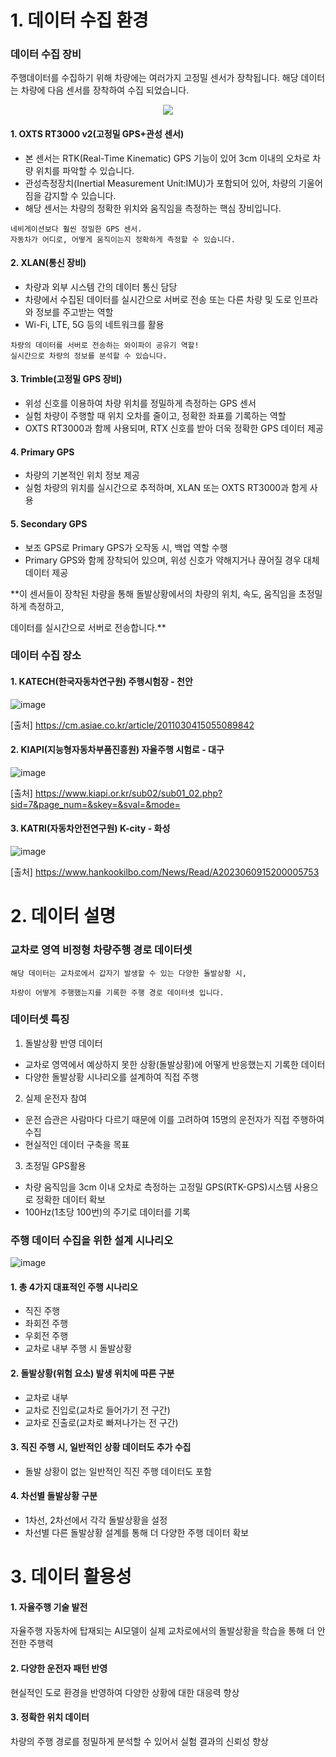 # 1. 데이터 수집 환경
### 데이터 수집 장비
주행데이터를 수집하기 위해 차량에는 여러가지 고정밀 센서가 장착됩니다.
해당 데이터는 차량에 다음 센서를 장착하여 수집 되었습니다.
<p align="center">
   <img src="https://github.com/user-attachments/assets/14992b49-3b09-4bd1-bf85-03e42b45a8d4">
</p>

#### 1. OXTS RT3000 v2(고정밀 GPS+관성 센서)
- 본 센서는 RTK(Real-Time Kinematic) GPS 기능이 있어 3cm 이내의 오차로 차량 위치를 파악할 수 있습니다.
- 관성측정장치(Inertial Measurement Unit:IMU)가 포함되어 있어, 차량의 기울어짐을 감지할 수 있습니다.
- 해당 센서는 차량의 정확한 위치와 움직임을 측정하는 핵심 장비입니다.
```text
네비게이션보다 훨씬 정밀한 GPS 센서.
자동차가 어디로, 어떻게 움직이는지 정확하게 측정할 수 있습니다.
```

#### 2. XLAN(통신 장비)
- 차량과 외부 시스템 간의 데이터 통신 담당
- 차량에서 수집된 데이터를 실시간으로 서버로 전송 또는 다른 차량 및 도로 인프라와 정보를 주고받는 역할
- Wi-Fi, LTE, 5G 등의 네트워크를 활용
```text
차량의 데이터를 서버로 전송하는 와이파이 공유기 역할!
실시간으로 차량의 정보를 분석할 수 있습니다.
```  

#### 3. Trimble(고정밀 GPS 장비)
- 위성 신호를 이용하여 차량 위치를 정밀하게 측정하는 GPS 센서
- 실험 차량이 주행할 때 위치 오차를 줄이고, 정확한 좌표를 기록하는 역할
- OXTS RT3000과 함께 사용되며, RTX 신호를 받아 더욱 정확한 GPS 데이터 제공

#### 4. Primary GPS
- 차량의 기본적인 위치 정보 제공
- 실험 차량의 위치를 실시간으로 추적하며, XLAN 또는 OXTS RT3000과 함게 사용
  
#### 5. Secondary GPS
- 보조 GPS로 Primary GPS가 오작동 시, 백업 역할 수행
- Primary GPS와 함께 장착되어 있으며, 위성 신호가 약해지거나 끊어질 경우 대체 데이터 제공


**이 센서들이 장착된 차량을 통해 돌발상황에서의 차량의 위치, 속도, 움직임을 초정밀하게 측정하고,

데이터를 실시간으로 서버로 전송합니다.**

### 데이터 수집 장소

#### 1. KATECH(한국자동차연구원) 주행시험장 - 천안
![image](https://github.com/user-attachments/assets/9b7da5d4-c582-4ab6-80b8-b222ce66d431)

[출처] https://cm.asiae.co.kr/article/2011030415055089842
#### 2. KIAPI(지능형자동차부품진흥원) 자율주행 시험로 - 대구
![image](https://github.com/user-attachments/assets/ee6e023f-4b5f-4515-8f69-ce6c2d889675)

[출처] https://www.kiapi.or.kr/sub02/sub01_02.php?sid=7&page_num=&skey=&sval=&mode=
#### 3. KATRI(자동차안전연구원) K-city - 화성
![image](https://github.com/user-attachments/assets/4cfb87e2-7167-4edd-bc65-5cca0603c662)

[출처] https://www.hankookilbo.com/News/Read/A2023060915200005753

# 2. 데이터 설명
### 교차로 영역 비정형 차량주행 경로 데이터셋
```text
해당 데이터는 교차로에서 갑자기 발생할 수 있는 다양한 돌발상황 시,

차량이 어떻게 주행했는지를 기록한 주행 경로 데이터셋 입니다.
```
### 데이터셋 특징

1. 돌발상황 반영 데이터
- 교차로 영역에서 예상하지 못한 상황(돌발상황)에 어떻게 반응했는지 기록한 데이터
- 다양한 돌발상황 시나리오를 설계하여 직접 주행

2. 실제 운전자 참여
- 운전 습관은 사람마다 다르기 때문에 이를 고려하여 15명의 운전자가 직접 주행하여 수집
- 현실적인 데이터 구축을 목표

3. 초정밀 GPS활용
- 차량 움직임을 3cm 이내 오차로 측정하는 고정밀 GPS(RTK-GPS)시스템 사용으로 정확한 데이터 확보
- 100Hz(1초당 100번)의 주기로 데이터를 기록
   
### 주행 데이터 수집을 위한 설계 시나리오
![image](https://github.com/user-attachments/assets/17e289b5-a774-44ee-92ee-d088ae083b15)

#### 1. 총 4가지 대표적인 주행 시나리오
- 직진 주행
- 좌회전 주행
- 우회전 주행
- 교차로 내부 주행 시 돌발상황

#### 2. 돌발상황(위험 요소) 발생 위치에 따른 구분
- 교차로 내부
- 교차로 진입로(교차로 들어가기 전 구간)
- 교차로 진출로(교차로 빠져나가는 전 구간)

#### 3. 직진 주행 시, 일반적인 상황 데이터도 추가 수집
- 돌발 상황이 없는 일반적인 직진 주행 데이터도 포함

#### 4. 차선별 돌발상황 구분
- 1차선, 2차선에서 각각 돌발상황을 설정
- 차선별 다른 돌발상황 설계를 통해 더 다양한 주행 데이터 확보

# 3. 데이터 활용성
#### 1. 자율주행 기술 발전
자율주행 자동차에 탑재되는 AI모델이 실제 교차로에서의 돌발상황을 학습을 통해 더 안전한 주행력 
#### 2. 다양한 운전자 패턴 반영
현실적인 도로 환경을 반영하여 다양한 상황에 대한 대응력 향상
#### 3. 정확한 위치 데이터
차량의 주행 경로를 정밀하게 분석할 수 있어서 실험 결과의 신뢰성 향상
